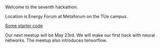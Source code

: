Welcome to the seventh hackathon.

Location is Energy Forum at Metaforum on the TUe campus.

[Some starter code](https://www.kaggle.com/omarelgabry/titanic/a-journey-through-titanic)

Our next meetup will be May 23rd. We will make our first hack with neural networks. The meetup also
introduces tensorflow.
